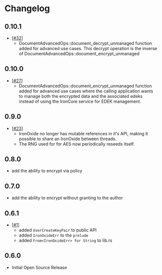 # Changelog

## 0.10.1
- [[#32](https://github.com/IronCoreLabs/ironoxide/pull/32)]
  - DocumentAdvancedOps::document_decrypt_unmanaged function added for advanced use cases. This decrypt operation is the inverse of DocumentAdvancedOps::document_encrypt_unmanaged

## 0.10.0
- [[#27](https://github.com/IronCoreLabs/ironoxide/pull/27)]
  - DocumentAdvancedOps::document_encrypt_unmanaged function added for advanced use cases where the calling application wants to manage both the encrypted data and the associated edeks instead of using the IronCore service for EDEK management.

## 0.9.0
- [[#23](https://github.com/IronCoreLabs/ironoxide/pull/23)]
  - IronOxide no longer has mutable references in it's API, making it possible to share an IronOxide between threads.
  - The RNG used for for AES now periodically reseeds itself.

## 0.8.0

- add the ability to encrypt via policy

## 0.7.0

- add the ability to encrypt without granting to the author

## 0.6.1

- [[#1](#1)]
  - added `UserCreateKeyPair` to public API
  - added `IronOxideErr` to the `prelude`
  - added `From<IronOxideErr> for String` to lib.rs

## 0.6.0

- Initial Open Source Release
